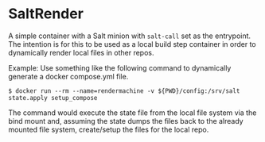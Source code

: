 # SaltRender
A simple container with a Salt minion with `salt-call` set as the entrypoint.
The intention is for this to be used as a local build step container in order
to dynamically render local files in other repos.

Example: Use something like the following command to dynamically generate a 
docker compose.yml file.

```
$ docker run --rm --name=rendermachine -v ${PWD}/config:/srv/salt state.apply setup_compose
```
The command would execute the state file from the local file system via the 
bind mount and, assuming the state dumps the files back to the already mounted
file system, create/setup the files for the local repo.

